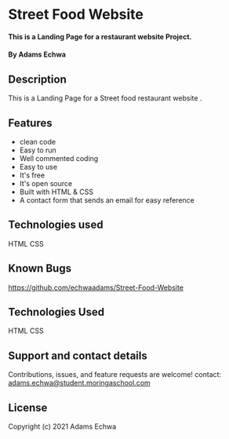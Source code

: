# Street Food Website
#### This is a Landing Page for a restaurant website Project.
#### By Adams Echwa
## Description
This is a Landing Page for a  Street food restaurant website .
## Features
* clean code
* Easy to run
* Well commented coding
* Easy to use
* It's free
* It's open source
* Built with HTML & CSS
* A contact form that sends an email for easy reference

## Technologies used
HTML
CSS
## Known Bugs
https://github.com/echwaadams/Street-Food-Website
## Technologies Used
HTML
CSS
## Support and contact details
Contributions, issues, and feature requests are welcome! 
contact: adams.echwa@student.moringaschool.com

## License
Copyright (c) 2021 Adams Echwa